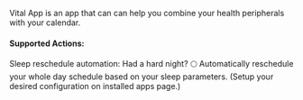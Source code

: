 Vital App is an app that can can help you combine your health peripherals with your calendar.

#### Supported Actions:

Sleep reschedule automation: Had a hard night? 🌕
Automatically reschedule your whole day schedule based on your sleep parameters. (Setup your desired configuration on installed apps page.)
